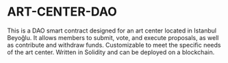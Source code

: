 # ART-CENTER-DAO
This is a DAO smart contract designed for an art center located in Istanbul Beyoğlu. It allows members to submit, vote, and execute proposals, as well as contribute and withdraw funds. Customizable to meet the specific needs of the art center. Written in Solidity and can be deployed on a blockchain.
